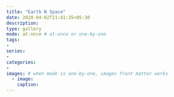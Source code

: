 ```yaml
---
title: "Earth N Space"
date: 2020-04-02T21:41:35+05:30
description: 
type: gallery
mode: at-once # at-once or one-by-one
tags:
-
series:
-
categories:
-
images: # when mode is one-by-one, images front matter works
  - image: 
    caption: 
---
```

